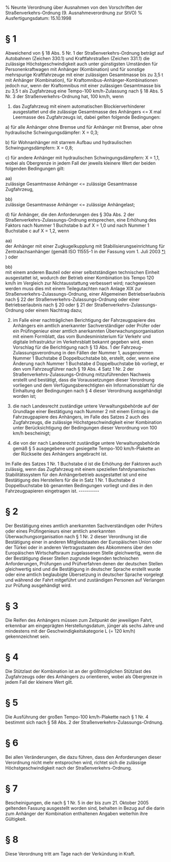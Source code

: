 % Neunte Verordnung über Ausnahmen von den Vorschriften der Straßenverkehrs-Ordnung  (9. Ausnahmeverordnung zur StVO)
% Ausfertigungsdatum: 15.10.1998
 
# § 1

Abweichend von § 18 Abs. 5 Nr. 1 der Straßenverkehrs-Ordnung beträgt auf Autobahnen (Zeichen 330.1) und Kraftfahrstraßen (Zeichen 331.1) die zulässige Höchstgeschwindigkeit auch unter günstigsten Umständen für Personenkraftwagen mit Anhänger (Kombination) und für sonstige mehrspurige Kraftfahrzeuge mit einer zulässigen Gesamtmasse bis zu 3,5 t mit Anhänger (Kombination), für Kraftomnibus-Anhänger-Kombinationen jedoch nur, wenn der Kraftomnibus mit einer zulässigen Gesamtmasse bis zu 3,5 t als Zugfahrzeug eine Tempo-100 km/h-Zulassung nach § 18 Abs. 5 Nr. 3 der Straßenverkehrs-Ordnung hat, 100 km/h, wenn

1. das Zugfahrzeug mit einem automatischen Blockierverhinderer ausgestattet und die zulässige Gesamtmasse des Anhängers &lt;= X mal Leermasse des Zugfahrzeugs ist, dabei gelten folgende Bedingungen:

a) für alle Anhänger ohne Bremse und für Anhänger mit Bremse, aber ohne hydraulische Schwingungsdämpfer: X = 0,3;

b) für Wohnanhänger mit starrem Aufbau und hydraulischen Schwingungsdämpfern: X = 0,8;

c) für andere Anhänger mit hydraulischen Schwingungsdämpfern: X = 1,1, wobei als Obergrenze in jedem Fall der jeweils kleinere Wert der beiden folgenden Bedingungen gilt:

aa)  
zulässige Gesamtmasse Anhänger &lt;= zulässige Gesamtmasse Zugfahrzeug,

bb)  
zulässige Gesamtmasse Anhänger &lt;= zulässige Anhängelast;

d) für Anhänger, die den Anforderungen des § 30a Abs. 2 der Straßenverkehrs-Zulassungs-Ordnung entsprechen, eine Erhöhung des Faktors nach Nummer 1 Buchstabe b auf X = 1,0 und nach Nummer 1 Buchstabe c auf X = 1,2, wenn

aa)  
der Anhänger mit einer Zugkugelkupplung mit Stabilisierungseinrichtung für Zentralachsanhänger (gemäß ISO 11555-1 in der Fassung vom 1. Juli 2003 <span id="FnR.BJNR317100998BJNE000208305_01"></span><a href="#BJNR317100998BJNE000208305_01" class="FnR">*)</a></sup> ) oder

bb)  
mit einem anderen Bauteil oder einer selbstständigen technischen Einheit ausgestattet ist, wodurch der Betrieb einer Kombination bis Tempo 120 km/h im Vergleich zur Nichtausstattung verbessert wird; nachgewiesen werden muss dies mit einem Teilegutachten nach Anlage XIX zur Straßenverkehrs-Zulassungs-Ordnung, einer Allgemeinen Betriebserlaubnis nach § 22 der Straßenverkehrs-Zulassungs-Ordnung oder einer Betriebserlaubnis nach § 20 oder § 21 der Straßenverkehrs-Zulassungs-Ordnung oder einem Nachtrag dazu;

2. im Falle einer nachträglichen Berichtigung der Fahrzeugpapiere des Anhängers ein amtlich anerkannter Sachverständiger oder Prüfer oder ein Prüfingenieur einer amtlich anerkannten Überwachungsorganisation mit einem Formblatt, das vom Bundesministerium für Verkehr und digitale Infrastruktur im Verkehrsblatt bekannt gegeben wird, einen Vorschlag für die Berichtigung nach § 13 Abs. 1 der Fahrzeug-Zulassungsverordnung in den Fällen der Nummer 1, ausgenommen Nummer 1 Buchstabe d Doppelbuchstabe bb, erstellt, oder, wenn eine Änderung nach Nummer 1 Buchstabe d Doppelbuchstabe bb vorliegt, er den vom Fahrzeugführer nach § 19 Abs. 4 Satz 1 Nr. 2 der Straßenverkehrs-Zulassungs-Ordnung mitzuführenden Nachweis erstellt und bestätigt, dass die Voraussetzungen dieser Verordnung vorliegen und dem Verfügungsberechtigten ein Informationsblatt für die Einhaltung der Bedingungen nach § 4 dieser Verordnung ausgehändigt worden ist;

3. die nach Landesrecht zuständige untere Verwaltungsbehörde auf der Grundlage einer Bestätigung nach Nummer 2 mit einem Eintrag in die Fahrzeugpapiere des Anhängers, im Falle des Satzes 2 auch des Zugfahrzeugs, die zulässige Höchstgeschwindigkeit einer Kombination unter Berücksichtigung der Bedingungen dieser Verordnung von 100 km/h bescheinigt;

4. die von der nach Landesrecht zuständige untere Verwaltungsbehörde gemäß § 5 ausgegebene und gesiegelte Tempo-100 km/h-Plakette an der Rückseite des Anhängers angebracht ist.

Im Falle des Satzes 1 Nr. 1 Buchstabe d ist die Erhöhung der Faktoren auch zulässig, wenn das Zugfahrzeug mit einem speziellen fahrdynamischen Stabilitätssystem für den Anhängerbetrieb ausgestattet ist und eine Bestätigung des Herstellers für die in Satz 1 Nr. 1 Buchstabe d Doppelbuchstabe bb genannten Bedingungen vorliegt und dies in den Fahrzeugpapieren eingetragen ist. ----------

# § 2

Der Bestätigung eines amtlich anerkannten Sachverständigen oder Prüfers oder eines Prüfingenieurs einer amtlich anerkannten Überwachungsorganisation nach § 1 Nr. 2 dieser Verordnung ist die Bestätigung einer in anderen Mitgliedstaaten der Europäischen Union oder der Türkei oder in anderen Vertragsstaaten des Abkommens über den Europäischen Wirtschaftsraum zugelassenen Stelle gleichwertig, wenn die der Bestätigung dieser Stellen zugrunde liegenden technischen Anforderungen, Prüfungen und Prüfverfahren denen der deutschen Stellen gleichwertig sind und die Bestätigung in deutscher Sprache erstellt wurde oder eine amtlich beglaubigte Übersetzung in deutscher Sprache vorgelegt und während der Fahrt mitgeführt und zuständigen Personen auf Verlangen zur Prüfung ausgehändigt wird.

# § 3

Die Reifen des Anhängers müssen zum Zeitpunkt der jeweiligen Fahrt, erkennbar am eingeprägten Herstellungsdatum, jünger als sechs Jahre und mindestens mit der Geschwindigkeitskategorie L (= 120 km/h) gekennzeichnet sein.

# § 4

Die Stützlast der Kombination ist an der größtmöglichen Stützlast des Zugfahrzeugs oder des Anhängers zu orientieren, wobei als Obergrenze in jedem Fall der kleinere Wert gilt.

# § 5

Die Ausführung der großen Tempo-100 km/h-Plakette nach § 1 Nr. 4 bestimmt sich nach § 58 Abs. 2 der Straßenverkehrs-Zulassungs-Ordnung.

# § 6

Bei allen Veränderungen, die dazu führen, dass den Anforderungen dieser Verordnung nicht mehr entsprochen wird, richtet sich die zulässige Höchstgeschwindigkeit nach der Straßenverkehrs-Ordnung.

# § 7

Bescheinigungen, die nach § 1 Nr. 5 in der bis zum 21. Oktober 2005 geltenden Fassung ausgestellt worden sind, behalten in Bezug auf die darin zum Anhänger der Kombination enthaltenen Angaben weiterhin ihre Gültigkeit.

# § 8

Diese Verordnung tritt am Tage nach der Verkündung in Kraft.
